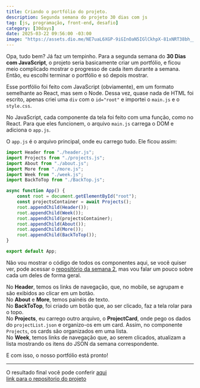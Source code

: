 ```yaml
---
title: Criando o portfólio do projeto.
description: Segunda semana do projeto 30 dias com js
tag: [js, programação, front-end, desafio]
category: [30days]
date: 2025-03-22 09:56:00 -03:00
image: "https://assets.dio.me/NE7uaL6XGP-9iGInOaN5IGlCkhpX-81xNRT38bh__J0/f:webp/q:80/L2FydGljbGVzL2NvdmVyL2E0YjUyMjFjLTVkMzgtNGY4Mi04MzBlLTc4YTY1NWI4N2RlNi5qcGc"
---
```


Opa, tudo bem? Já faz um tempinho. Para a segunda semana do **30 Dias com JavaScript**, o projeto seria basicamente criar um portfólio, e ficou meio complicado mostrar o progresso de cada item durante a semana. Então, eu escolhi terminar o portfólio e só depois mostrar.

Esse portfólio foi feito com JavaScript (obviamente), em um formato semelhante ao React, mas sem o Node. Dessa vez, quase nada de HTML foi escrito, apenas criei uma `div` com o `id="root"` e importei o `main.js` e o `style.css`.

No JavaScript, cada componente da tela foi feito com uma função, como no React. Para que eles funcionem, o arquivo `main.js` carrega o DOM e adiciona o `app.js`.

O `app.js` é o arquivo principal, onde eu carrego tudo. Ele ficou assim:

```js
import Header from "./header.js";
import Projects from "./projects.js";
import About from "./about.js";
import More from "./more.js";
import Week from "./week.js";
import BackToTop from "./BackTop.js";

async function App() {
    const root = document.getElementById("root");
    const projectsContainer = await Projects();
    root.appendChild(Header());
    root.appendChild(Week());
    root.appendChild(projectsContainer);
    root.appendChild(About());
    root.appendChild(More());
    root.appendChild(BackToTop());
}

export default App;

```

Não vou mostrar o código de todos os componentes aqui, se você quiser ver, pode
acessar o [repositório da semana
2](https://github.com/Andra-sun/30DaysJs/tree/main/Day08-14), mas vou falar um pouco
sobre cada um deles de forma geral.

No **Header**, temos os links de navegação, que, no mobile, se agrupam e são exibidos ao clicar em um botão.  
No **About** e **More**, temos painéis de texto.  
No **BackToTop**, foi criado um botão que, ao ser clicado, faz a tela rolar para o topo.  
No **Projects**, eu carrego outro arquivo, o **ProjectCard**, onde pego os dados do `projectList.json` e organizo-os em um card. Assim, no componente `Projects`, os cards são organizados em uma lista.  
No **Week**, temos links de navegação que, ao serem clicados, atualizam a lista mostrando os itens do JSON da semana correspondente.

E com isso, o nosso portfólio está pronto!

---

O resultado final você pode conferir
[aqui](https://andra-sun.github.io/30DaysJs/Day08-14//)
<br/>
[link para o repositorio do projeto](https://github.com/Andra-sun/30DaysJs)
